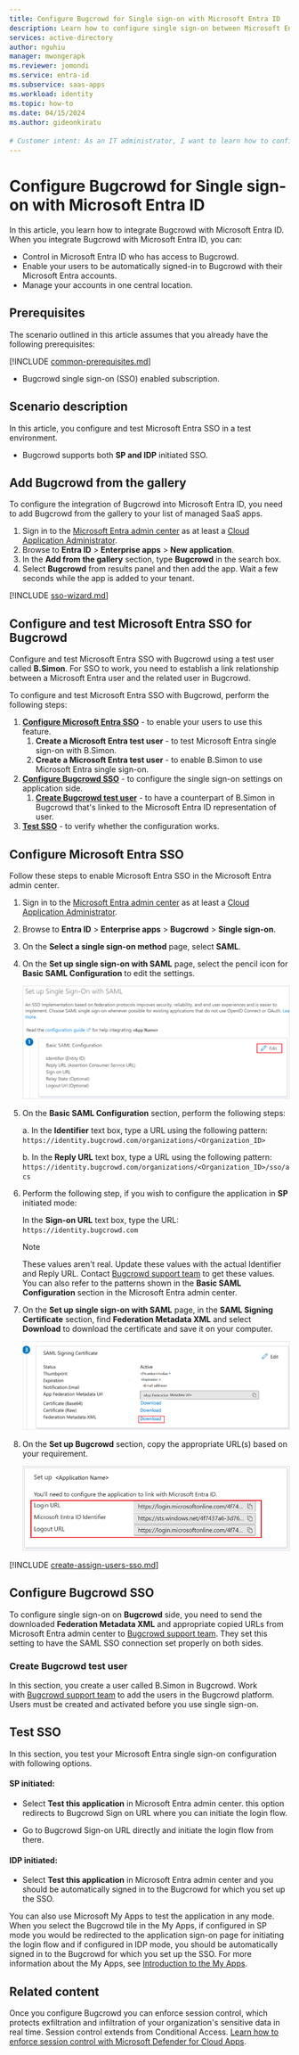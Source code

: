 ```yaml
---
title: Configure Bugcrowd for Single sign-on with Microsoft Entra ID
description: Learn how to configure single sign-on between Microsoft Entra ID and Bugcrowd.
services: active-directory
author: nguhiu
manager: mwongerapk
ms.reviewer: jomondi
ms.service: entra-id
ms.subservice: saas-apps
ms.workload: identity
ms.topic: how-to
ms.date: 04/15/2024
ms.author: gideonkiratu

# Customer intent: As an IT administrator, I want to learn how to configure single sign-on between Microsoft Entra ID and Directory Services so that I can control who has access to Directory Services, enable automatic sign-in with Microsoft Entra accounts, and manage my accounts in one central location.
---
```


# Configure Bugcrowd for Single sign-on with Microsoft Entra ID

In this article,  you learn how to integrate Bugcrowd with Microsoft Entra ID. When you integrate Bugcrowd with Microsoft Entra ID, you can:

* Control in Microsoft Entra ID who has access to Bugcrowd.
* Enable your users to be automatically signed-in to Bugcrowd with their Microsoft Entra accounts.
* Manage your accounts in one central location.

## Prerequisites

The scenario outlined in this article assumes that you already have the following prerequisites:

[!INCLUDE [common-prerequisites.md](~/identity/saas-apps/includes/common-prerequisites.md)]
* Bugcrowd single sign-on (SSO) enabled subscription.

## Scenario description

In this article,  you configure and test Microsoft Entra SSO in a test environment.

* Bugcrowd supports both **SP and IDP** initiated SSO.

## Add Bugcrowd from the gallery

To configure the integration of Bugcrowd into Microsoft Entra ID, you need to add Bugcrowd from the gallery to your list of managed SaaS apps.

1. Sign in to the [Microsoft Entra admin center](https://entra.microsoft.com) as at least a [Cloud Application Administrator](~/identity/role-based-access-control/permissions-reference.md#cloud-application-administrator).
1. Browse to **Entra ID** > **Enterprise apps** > **New application**.
1. In the **Add from the gallery** section, type **Bugcrowd** in the search box.
1. Select **Bugcrowd** from results panel and then add the app. Wait a few seconds while the app is added to your tenant.

[!INCLUDE [sso-wizard.md](~/identity/saas-apps/includes/sso-wizard.md)]

## Configure and test Microsoft Entra SSO for Bugcrowd

Configure and test Microsoft Entra SSO with Bugcrowd using a test user called **B.Simon**. For SSO to work, you need to establish a link relationship between a Microsoft Entra user and the related user in Bugcrowd.

To configure and test Microsoft Entra SSO with Bugcrowd, perform the following steps:

1. **[Configure Microsoft Entra SSO](#configure-microsoft-entra-sso)** - to enable your users to use this feature.
    1. **Create a Microsoft Entra test user** - to test Microsoft Entra single sign-on with B.Simon.
    1. **Create a Microsoft Entra test user** - to enable B.Simon to use Microsoft Entra single sign-on.
1. **[Configure Bugcrowd SSO](#configure-bugcrowd-sso)** - to configure the single sign-on settings on application side.
    1. **[Create Bugcrowd test user](#create-bugcrowd-test-user)** - to have a counterpart of B.Simon in Bugcrowd that's linked to the Microsoft Entra ID representation of user.
1. **[Test SSO](#test-sso)** - to verify whether the configuration works.

## Configure Microsoft Entra SSO

Follow these steps to enable Microsoft Entra SSO in the Microsoft Entra admin center.

1. Sign in to the [Microsoft Entra admin center](https://entra.microsoft.com) as at least a [Cloud Application Administrator](~/identity/role-based-access-control/permissions-reference.md#cloud-application-administrator).
1. Browse to **Entra ID** > **Enterprise apps** > **Bugcrowd** > **Single sign-on**.
1. On the **Select a single sign-on method** page, select **SAML**.
1. On the **Set up single sign-on with SAML** page, select the pencil icon for **Basic SAML Configuration** to edit the settings.

   ![Screenshot shows how to edit Basic SAML Configuration.](common/edit-urls.png "Basic Configuration")

1. On the **Basic SAML Configuration** section, perform the following steps:

    a. In the **Identifier** text box, type a URL using the following pattern:
    `https://identity.bugcrowd.com/organizations/<Organization_ID>`

    b. In the **Reply URL** text box, type a URL using the following pattern:
    `https://identity.bugcrowd.com/organizations/<Organization_ID>/sso/acs`

1. Perform the following step, if you wish to configure the application in **SP** initiated mode:

    In the **Sign-on URL** text box, type the URL:
    `https://identity.bugcrowd.com`

	> [!NOTE]
	> These values aren't real. Update these values with the actual Identifier and Reply URL. Contact [Bugcrowd support team](https://bugcrowd-support.freshdesk.com/support/tickets/new) to get these values. You can also refer to the patterns shown in the **Basic SAML Configuration** section in the Microsoft Entra admin center.

1. On the **Set up single sign-on with SAML** page, in the **SAML Signing Certificate** section, find **Federation Metadata XML** and select **Download** to download the certificate and save it on your computer.

	![Screenshot shows the Certificate download link.](common/metadataxml.png "Certificate")

1. On the **Set up Bugcrowd** section, copy the appropriate URL(s) based on your requirement.

	![Screenshot shows to copy configuration URLs.](common/copy-configuration-urls.png "Metadata")

[!INCLUDE [create-assign-users-sso.md](~/identity/saas-apps/includes/create-assign-users-sso.md)]

## Configure Bugcrowd SSO

To configure single sign-on on **Bugcrowd** side, you need to send the downloaded **Federation Metadata XML** and appropriate copied URLs from Microsoft Entra admin center to [Bugcrowd support team](https://bugcrowd-support.freshdesk.com/support/tickets/new). They set this setting to have the SAML SSO connection set properly on both sides.

### Create Bugcrowd test user

In this section, you create a user called B.Simon in Bugcrowd. Work with [Bugcrowd support team](https://bugcrowd-support.freshdesk.com/support/tickets/new) to add the users in the Bugcrowd platform. Users must be created and activated before you use single sign-on.

## Test SSO 

In this section, you test your Microsoft Entra single sign-on configuration with following options.
 
#### SP initiated:
 
* Select **Test this application** in Microsoft Entra admin center. this option redirects to Bugcrowd Sign on URL where you can initiate the login flow.  
 
* Go to Bugcrowd Sign-on URL directly and initiate the login flow from there.
 
#### IDP initiated:
 
* Select **Test this application** in Microsoft Entra admin center and you should be automatically signed in to the Bugcrowd for which you set up the SSO.
 
You can also use Microsoft My Apps to test the application in any mode. When you select the Bugcrowd tile in the My Apps, if configured in SP mode you would be redirected to the application sign-on page for initiating the login flow and if configured in IDP mode, you should be automatically signed in to the Bugcrowd for which you set up the SSO. For more information about the My Apps, see [Introduction to the My Apps](https://support.microsoft.com/account-billing/sign-in-and-start-apps-from-the-my-apps-portal-2f3b1bae-0e5a-4a86-a33e-876fbd2a4510).

## Related content

Once you configure Bugcrowd you can enforce session control, which protects exfiltration and infiltration of your organization's sensitive data in real time. Session control extends from Conditional Access. [Learn how to enforce session control with Microsoft Defender for Cloud Apps](/cloud-app-security/proxy-deployment-any-app).